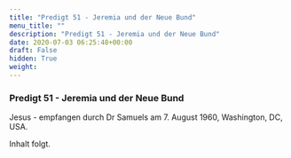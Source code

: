 ```yaml
---
title: "Predigt 51 - Jeremia und der Neue Bund"
menu_title: ""
description: "Predigt 51 - Jeremia und der Neue Bund"
date: 2020-07-03 06:25:48+00:00
draft: False
hidden: True
weight:
---
```

### Predigt 51 - Jeremia und der Neue Bund

Jesus - empfangen durch Dr Samuels am 7. August 1960, Washington, DC, USA.

Inhalt folgt.
